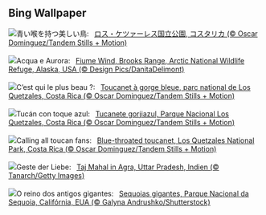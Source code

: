 ## Bing Wallpaper
![](https://www.bing.com/th?id=OHR.LittleToucanet_JA-JP2193126707_UHD.jpg&w=1000)青い喉を持つ美しい鳥:&nbsp;&ensp;[ロス・ケツァーレス国立公園, コスタリカ (© Oscar Dominguez/Tandem Stills + Motion)](https://www.bing.com/th?id=OHR.LittleToucanet_JA-JP2193126707_UHD.jpg)
<br><br/>
![](https://www.bing.com/th?id=OHR.WindRiverAlaska_IT-IT8914553087_UHD.jpg&w=1000)Acqua e Aurora:&nbsp;&ensp;[Fiume Wind, Brooks Range, Arctic National Wildlife Refuge, Alaska, USA (© Design Pics/DanitaDelimont)](https://www.bing.com/th?id=OHR.WindRiverAlaska_IT-IT8914553087_UHD.jpg)
<br><br/>
![](https://www.bing.com/th?id=OHR.LittleToucanet_FR-FR6494819106_UHD.jpg&w=1000)C’est qui le plus beau ?:&nbsp;&ensp;[Toucanet à gorge bleue, parc national de Los Quetzales, Costa Rica (© Oscar Dominguez/Tandem Stills + Motion)](https://www.bing.com/th?id=OHR.LittleToucanet_FR-FR6494819106_UHD.jpg)
<br><br/>
![](https://www.bing.com/th?id=OHR.LittleToucanet_ES-ES6890080970_UHD.jpg&w=1000)Tucán con toque azul:&nbsp;&ensp;[Tucanete gorjiazul, Parque Nacional Los Quetzales, Costa Rica (© Oscar Dominguez/Tandem Stills + Motion)](https://www.bing.com/th?id=OHR.LittleToucanet_ES-ES6890080970_UHD.jpg)
<br><br/>
![](https://www.bing.com/th?id=OHR.LittleToucanet_EN-GB5921731705_UHD.jpg&w=1000)Calling all toucan fans:&nbsp;&ensp;[Blue-throated toucanet, Los Quetzales National Park, Costa Rica (© Oscar Dominguez/Tandem Stills + Motion)](https://www.bing.com/th?id=OHR.LittleToucanet_EN-GB5921731705_UHD.jpg)
<br><br/>
![](https://www.bing.com/th?id=OHR.TajMahalReflection_DE-DE5120779662_UHD.jpg&w=1000)Geste der Liebe:&nbsp;&ensp;[Taj Mahal in Agra, Uttar Pradesh, Indien (© Tanarch/Getty Images)](https://www.bing.com/th?id=OHR.TajMahalReflection_DE-DE5120779662_UHD.jpg)
<br><br/>
![](https://www.bing.com/th?id=OHR.GiantSequoias_PT-BR0989155735_UHD.jpg&w=1000)O reino dos antigos gigantes:&nbsp;&ensp;[Sequoias gigantes, Parque Nacional da Sequoia, Califórnia, EUA (© Galyna Andrushko/Shutterstock)](https://www.bing.com/th?id=OHR.GiantSequoias_PT-BR0989155735_UHD.jpg)
<br><br/>
